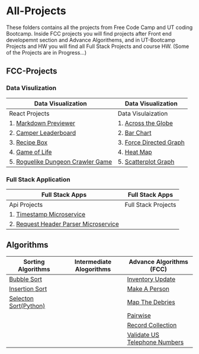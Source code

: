 # All-Projects
These folders contains all the projects from Free Code Camp and UT coding Bootcamp. Inside FCC projects you will find projects after Front end developemnt section and Advance Algorithems, and in UT-Bootcamp Projects and HW you will find all Full Stack Projects and course HW. (Some of the Projects are in Progress...)   


## FCC-Projects
### Data Visulization
|Data Visualization                                                                                     |Data Visualization                                                                                 |
|-------------------                                                                                    |---------------------------------------------------------------------------------------------------|
|React Projects                                                                                         |Data Visulaization                                                                                 |
|1. [Markdown Previewer](FCC-Projects/React%20Projects/Markdown%20Previewer)                            |1. [Across the Globe](FCC-Projects/Data%20Visualization%20Projects/Across%20the%20Globe)           |
|2. [Camper Leaderboard](FCC-Projects/React%20Projects/Camper%20Leaderboard)                            |2. [Bar Chart](FCC-Projects/Data%20Visualization%20Projects/Bar%20Chart)                           |
|3. [Recipe Box](FCC-Projects/React%20Projects/Recipe%20Box)                                            |3. [Force Directed Graph](FCC-Projects/Data%20Visualization%20Projects/Force%20Directed%20Graph)   |
|4. [Game of Life](FCC-Projects/React%20Projects/Game%20of%20Life)                                      |4. [Heat Map](FCC-Projects/Data%20Visualization%20Projects/Heat%20Map)                             |        
|5. [Roguelike Dungeon Crawler Game](FCC-Projects/React%20Projects/Roguelike%20Dungeon%20Crawler%20Game)|5. [Scatterplot Graph](FCC-Projects/Data%20Visualization%20Projects/Scatterplot%20Graph)           |                            
### Full Stack Application
|Full Stack Apps|Full Stack Apps|
|--------|----------|
|Api Projects| Full Stack Projects|
|1. [Timestamp Microservice](FCC-Projects/API%20Projects/Timestamp%20Microservice)||
|2. [Request Header Parser Microservice](FCC-Projects/API%20Projects/Request%20Header%20Parser%20Microservice)||

## Algorithms

| Sorting Algorithms                                   |Intermediate Alogorithms  | Advance Algorithms (FCC)                                                                  |
|---------------------------------------------------   |--------------------------|-------------------------------------------------------------------------------------------|
| [Bubble Sort](Algorithms/BubbleSort)                 |                          | [Inventory Update](Algorithms/FCC-Algorithm/Inventory_Update)                             |
| [Insertion Sort](Algorithms/Insertion%20Sort)        |                          | [Make A Person](Algorithms/FCC-Algorithm/Make_A_Person)                                   |
| [Selecton Sort(Python)](Algorithms/Selection%20Sort) |                          |  [Map The Debries](Algorithms/FCC-Algorithm/Map_The_Debries)                              |
|                                                      |                          |  [Pairwise](Algorithms/FCC-Algorithm/Pairwise)                                            |
|                                                      |                          |  [Record Collection](Algorithms/FCC-Algorithm/Record_Collection)                          |
|                                                      |                          |  [Validate US Telephone Numbers](Algorithms/FCC-Algorithm/Validate_US_Telephone_Numbers)  |